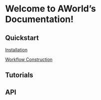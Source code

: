 # Welcome to AWorld’s Documentation!

## Quickstart

[Installation](Quickstart/install.md)

[Workflow Construction](Quickstart/workflow_construction.md)

## Tutorials

## API